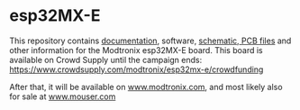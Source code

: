 # esp32MX-E
This repository contains [documentation](docs), software, [schematic, PCB files](pcb) and other information for the Modtronix esp32MX-E board. This board is available on Crowd Supply until the campaign ends:<br>
https://www.crowdsupply.com/modtronix/esp32mx-e/crowdfunding

After that, it will be available on www.modtronix.com, and most likely also for sale at www.mouser.com
